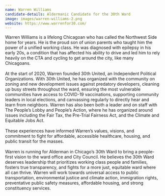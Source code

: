 ```yaml
---
name: Warren Williams
candidate-details: Aldermanic Candidate for the 30th Ward
image: images/warren-williams-2.png
website: https://www.warrenfor30.com/
---
```


Warren Williams is a lifelong Chicagoan who has called the Northwest Side home for years. He is the proud son of union parents who taught him the power of a unified working class. He was diagnosed with epilepsy in his early 20s, a condition that has affected his ability to drive and led him to rely heavily on the CTA and cycling to get around the city, like many Chicagoans.
<br>
<br>
At the start of 2020, Warren founded 30th United, an Independent Political Organizations. With 30th United, he has organized with the community on zoning and new development issues against predatory developers, cleaning up busy streets throughout the ward, ensuring the most vulnerable communities have access to COVID-19 vaccinations, supporting community leaders in local elections, and canvassing regularly to directly hear and learn from neighbors. Warren has also been both a leader and on staff with The People’s Lobby and People’s Action, where he has organized around issues including the Fair Tax, the Pre-Trial Fairness Act, and the Climate and Equitable Jobs Act.
<br>
<br>
These experiences have informed Warren’s values, visions, and commitment to fight for affordable, accessible healthcare, housing, and public transit for the masses.
<br>
<br>
Warren is running for Alderman in Chicago’s 30th Ward to bring a people-first vision to the ward office and City Council. He believes the 30th Ward deserves leadership that prioritizes working class people and families, fosters true transparency, and fights for a more just, equitable ward where all can thrive. Warren will work towards universal access to public transportation, environmental justice and climate action, immigration rights, preventative public safety measures, affordable housing, and strong constituency services.
